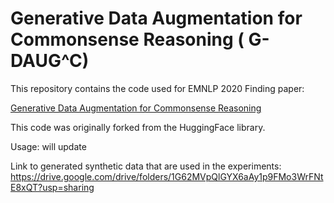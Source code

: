 # Generative Data Augmentation for Commonsense Reasoning ( G-DAUG^C)

This repository contains the code used for EMNLP 2020 Finding paper:

[Generative Data Augmentation for Commonsense Reasoning](https://arxiv.org/abs/2004.11546)

This code was originally forked from the HuggingFace library.

Usage: will update

Link to generated synthetic data that are used in the experiments: https://drive.google.com/drive/folders/1G62MVpQlGYX6aAy1p9FMo3WrFNtE8xQT?usp=sharing
